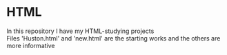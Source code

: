 # HTML
In this repository I have my HTML-studying projects  
Files 'Huston.html' and 'new.html' are the starting works and the others are more informative
